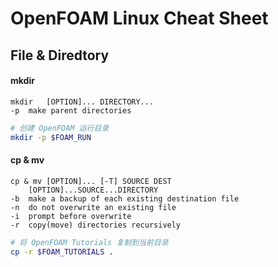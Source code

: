 # OpenFOAM Linux Cheat Sheet #

## File & Diredtory ##

#### mkdir ####
```
mkdir	[OPTION]... DIRECTORY...
-p	make parent directories
```
```bash
# 创建 OpenFOAM 运行目录
mkdir -p $FOAM_RUN
```

#### cp & mv ####
```
cp & mv	[OPTION]... [-T] SOURCE DEST 
	[OPTION]...SOURCE...DIRECTORY
-b	make a backup of each existing destination file
-n	do not overwrite an existing file
-i	prompt before overwrite
-r	copy(move) directories recursively
```
```bash
# 将 OpenFOAM Tutorials 复制到当前目录
cp -r $FOAM_TUTORIALS .
```
